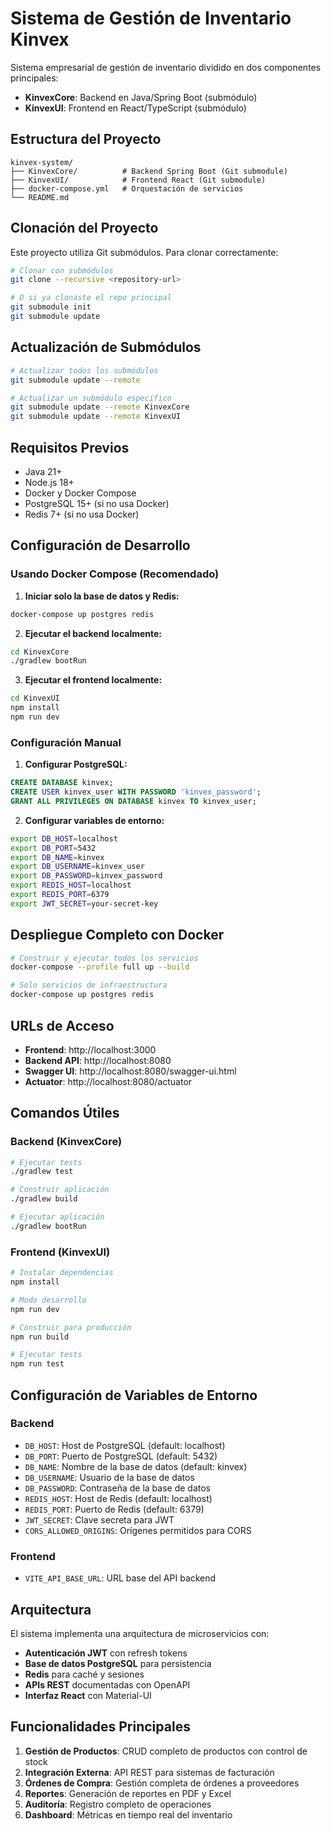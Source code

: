 # Sistema de Gestión de Inventario Kinvex

Sistema empresarial de gestión de inventario dividido en dos componentes principales:
- **KinvexCore**: Backend en Java/Spring Boot (submódulo)
- **KinvexUI**: Frontend en React/TypeScript (submódulo)

## Estructura del Proyecto

```
kinvex-system/
├── KinvexCore/          # Backend Spring Boot (Git submodule)
├── KinvexUI/            # Frontend React (Git submodule)
├── docker-compose.yml   # Orquestación de servicios
└── README.md
```

## Clonación del Proyecto

Este proyecto utiliza Git submódulos. Para clonar correctamente:

```bash
# Clonar con submódulos
git clone --recursive <repository-url>

# O si ya clonaste el repo principal
git submodule init
git submodule update
```

## Actualización de Submódulos

```bash
# Actualizar todos los submódulos
git submodule update --remote

# Actualizar un submódulo específico
git submodule update --remote KinvexCore
git submodule update --remote KinvexUI
```

## Requisitos Previos

- Java 21+
- Node.js 18+
- Docker y Docker Compose
- PostgreSQL 15+ (si no usa Docker)
- Redis 7+ (si no usa Docker)

## Configuración de Desarrollo

### Usando Docker Compose (Recomendado)

1. **Iniciar solo la base de datos y Redis:**
```bash
docker-compose up postgres redis
```

2. **Ejecutar el backend localmente:**
```bash
cd KinvexCore
./gradlew bootRun
```

3. **Ejecutar el frontend localmente:**
```bash
cd KinvexUI
npm install
npm run dev
```

### Configuración Manual

1. **Configurar PostgreSQL:**
```sql
CREATE DATABASE kinvex;
CREATE USER kinvex_user WITH PASSWORD 'kinvex_password';
GRANT ALL PRIVILEGES ON DATABASE kinvex TO kinvex_user;
```

2. **Configurar variables de entorno:**
```bash
export DB_HOST=localhost
export DB_PORT=5432
export DB_NAME=kinvex
export DB_USERNAME=kinvex_user
export DB_PASSWORD=kinvex_password
export REDIS_HOST=localhost
export REDIS_PORT=6379
export JWT_SECRET=your-secret-key
```

## Despliegue Completo con Docker

```bash
# Construir y ejecutar todos los servicios
docker-compose --profile full up --build

# Solo servicios de infraestructura
docker-compose up postgres redis
```

## URLs de Acceso

- **Frontend**: http://localhost:3000
- **Backend API**: http://localhost:8080
- **Swagger UI**: http://localhost:8080/swagger-ui.html
- **Actuator**: http://localhost:8080/actuator

## Comandos Útiles

### Backend (KinvexCore)
```bash
# Ejecutar tests
./gradlew test

# Construir aplicación
./gradlew build

# Ejecutar aplicación
./gradlew bootRun
```

### Frontend (KinvexUI)
```bash
# Instalar dependencias
npm install

# Modo desarrollo
npm run dev

# Construir para producción
npm run build

# Ejecutar tests
npm run test
```

## Configuración de Variables de Entorno

### Backend
- `DB_HOST`: Host de PostgreSQL (default: localhost)
- `DB_PORT`: Puerto de PostgreSQL (default: 5432)
- `DB_NAME`: Nombre de la base de datos (default: kinvex)
- `DB_USERNAME`: Usuario de la base de datos
- `DB_PASSWORD`: Contraseña de la base de datos
- `REDIS_HOST`: Host de Redis (default: localhost)
- `REDIS_PORT`: Puerto de Redis (default: 6379)
- `JWT_SECRET`: Clave secreta para JWT
- `CORS_ALLOWED_ORIGINS`: Orígenes permitidos para CORS

### Frontend
- `VITE_API_BASE_URL`: URL base del API backend

## Arquitectura

El sistema implementa una arquitectura de microservicios con:
- **Autenticación JWT** con refresh tokens
- **Base de datos PostgreSQL** para persistencia
- **Redis** para caché y sesiones
- **APIs REST** documentadas con OpenAPI
- **Interfaz React** con Material-UI

## Funcionalidades Principales

1. **Gestión de Productos**: CRUD completo de productos con control de stock
2. **Integración Externa**: API REST para sistemas de facturación
3. **Órdenes de Compra**: Gestión completa de órdenes a proveedores
4. **Reportes**: Generación de reportes en PDF y Excel
5. **Auditoría**: Registro completo de operaciones
6. **Dashboard**: Métricas en tiempo real del inventario
